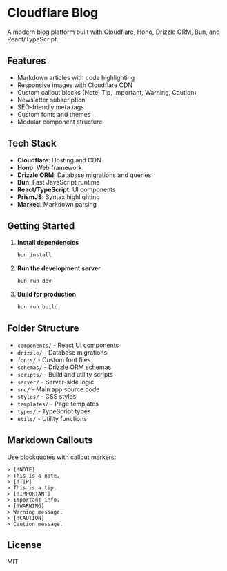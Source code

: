 # Cloudflare Blog

A modern blog platform built with Cloudflare, Hono, Drizzle ORM, Bun, and React/TypeScript.

## Features

- Markdown articles with code highlighting
- Responsive images with Cloudflare CDN
- Custom callout blocks (Note, Tip, Important, Warning, Caution)
- Newsletter subscription
- SEO-friendly meta tags
- Custom fonts and themes
- Modular component structure

## Tech Stack

- **Cloudflare**: Hosting and CDN
- **Hono**: Web framework
- **Drizzle ORM**: Database migrations and queries
- **Bun**: Fast JavaScript runtime
- **React/TypeScript**: UI components
- **PrismJS**: Syntax highlighting
- **Marked**: Markdown parsing

## Getting Started

1. **Install dependencies**
   ```sh
   bun install
   ```
2. **Run the development server**
   ```sh
   bun run dev
   ```
3. **Build for production**
   ```sh
   bun run build
   ```

## Folder Structure

- `components/` - React UI components
- `drizzle/` - Database migrations
- `fonts/` - Custom font files
- `schemas/` - Drizzle ORM schemas
- `scripts/` - Build and utility scripts
- `server/` - Server-side logic
- `src/` - Main app source code
- `styles/` - CSS styles
- `templates/` - Page templates
- `types/` - TypeScript types
- `utils/` - Utility functions

## Markdown Callouts

Use blockquotes with callout markers:

```
> [!NOTE]
> This is a note.
> [!TIP]
> This is a tip.
> [!IMPORTANT]
> Important info.
> [!WARNING]
> Warning message.
> [!CAUTION]
> Caution message.
```

## License

MIT
